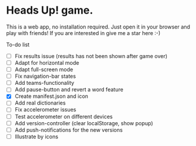 # Heads Up! game.
This is a web app, no installation required. Just open it in your browser and play with friends!
If you are interested in give me a star here :-)

To-do list
- [ ] Fix results issue (results has not been shown after game over)
- [ ] Adapt for horizontal mode
- [ ] Adapt full-screen mode
- [ ] Fix navigation-bar states
- [ ] Add teams-functionality
- [ ] Add pause-button and revert a word feature
- [x] Create manifest.json and icon
- [ ] Add real dictionaries
- [ ] Fix accelerometer issues
- [ ] Test accelerometer on different devices
- [ ] Add version-controller (clear localStorage, show popup)
- [ ] Add push-notifications for the new versions
- [ ] Illustrate by icons
